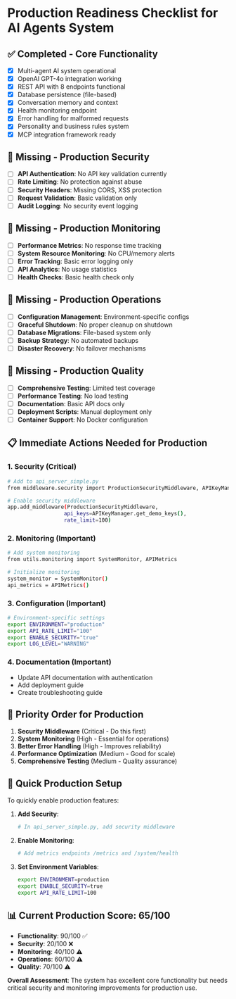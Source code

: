 # Production Readiness Checklist for AI Agents System

## ✅ **Completed - Core Functionality**
- [x] Multi-agent AI system operational
- [x] OpenAI GPT-4o integration working
- [x] REST API with 8 endpoints functional
- [x] Database persistence (file-based)
- [x] Conversation memory and context
- [x] Health monitoring endpoint
- [x] Error handling for malformed requests
- [x] Personality and business rules system
- [x] MCP integration framework ready

## 🚧 **Missing - Production Security**
- [ ] **API Authentication**: No API key validation currently
- [ ] **Rate Limiting**: No protection against abuse
- [ ] **Security Headers**: Missing CORS, XSS protection
- [ ] **Request Validation**: Basic validation only
- [ ] **Audit Logging**: No security event logging

## 🚧 **Missing - Production Monitoring**
- [ ] **Performance Metrics**: No response time tracking
- [ ] **System Resource Monitoring**: No CPU/memory alerts
- [ ] **Error Tracking**: Basic error logging only
- [ ] **API Analytics**: No usage statistics
- [ ] **Health Checks**: Basic health check only

## 🚧 **Missing - Production Operations**
- [ ] **Configuration Management**: Environment-specific configs
- [ ] **Graceful Shutdown**: No proper cleanup on shutdown
- [ ] **Database Migrations**: File-based system only
- [ ] **Backup Strategy**: No automated backups
- [ ] **Disaster Recovery**: No failover mechanisms

## 🚧 **Missing - Production Quality**
- [ ] **Comprehensive Testing**: Limited test coverage
- [ ] **Performance Testing**: No load testing
- [ ] **Documentation**: Basic API docs only
- [ ] **Deployment Scripts**: Manual deployment only
- [ ] **Container Support**: No Docker configuration

## 📋 **Immediate Actions Needed for Production**

### 1. **Security (Critical)**
```bash
# Add to api_server_simple.py
from middleware.security import ProductionSecurityMiddleware, APIKeyManager

# Enable security middleware
app.add_middleware(ProductionSecurityMiddleware, 
                  api_keys=APIKeyManager.get_demo_keys(),
                  rate_limit=100)
```

### 2. **Monitoring (Important)**
```bash
# Add system monitoring
from utils.monitoring import SystemMonitor, APIMetrics

# Initialize monitoring
system_monitor = SystemMonitor()
api_metrics = APIMetrics()
```

### 3. **Configuration (Important)**
```bash
# Environment-specific settings
export ENVIRONMENT="production"
export API_RATE_LIMIT="100"
export ENABLE_SECURITY="true"
export LOG_LEVEL="WARNING"
```

### 4. **Documentation (Important)**
- Update API documentation with authentication
- Add deployment guide
- Create troubleshooting guide

## 🎯 **Priority Order for Production**

1. **Security Middleware** (Critical - Do this first)
2. **System Monitoring** (High - Essential for operations)
3. **Better Error Handling** (High - Improves reliability)
4. **Performance Optimization** (Medium - Good for scale)
5. **Comprehensive Testing** (Medium - Quality assurance)

## 🔧 **Quick Production Setup**

To quickly enable production features:

1. **Add Security**:
   ```python
   # In api_server_simple.py, add security middleware
   ```

2. **Enable Monitoring**:
   ```python
   # Add metrics endpoints /metrics and /system/health
   ```

3. **Set Environment Variables**:
   ```bash
   export ENVIRONMENT=production
   export ENABLE_SECURITY=true
   export API_RATE_LIMIT=100
   ```

## 📊 **Current Production Score: 65/100**

- **Functionality**: 90/100 ✅
- **Security**: 20/100 ❌ 
- **Monitoring**: 40/100 ⚠️
- **Operations**: 60/100 ⚠️
- **Quality**: 70/100 ⚠️

**Overall Assessment**: The system has excellent core functionality but needs critical security and monitoring improvements for production use.